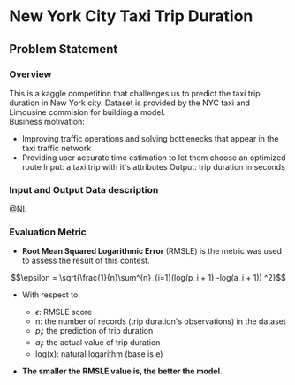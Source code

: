 # New York City Taxi Trip Duration

## Problem Statement

### Overview
This is a kaggle competition that challenges us to predict the taxi trip duration in New York city. Dataset is provided by the NYC taxi and Limousine commision for building a model.   
Business motivation:
- Improving traffic operations and solving bottlenecks that appear in the taxi traffic network
- Providing user accurate time estimation to let them choose an optimized route 
Input: a taxi trip with it's attributes
Output: trip duration in seconds 
 
### Input and Output Data description
@NL

### Evaluation Metric
- **Root Mean Squared Logarithmic Error** (RMSLE) is the metric was used to assess the result of this contest.

$$\epsilon = \sqrt{\frac{1}{n}\sum^{n}_{i=1}(log(p_i + 1) -log(a_i + 1)) ^2}$$

* With respect to:
    * $\epsilon$: RMSLE score
    * n: the number of records (trip duration's observations) in the dataset
    * $p_i$: the prediction of trip duration
    * $a_i$: the actual value of trip duration
    * log(x): natural logarithm (base is e)

* **The smaller the RMSLE value is, the better the model**.
